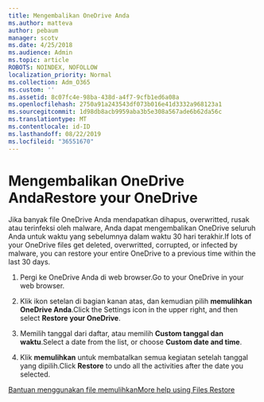```yaml
---
title: Mengembalikan OneDrive Anda
ms.author: matteva
author: pebaum
manager: scotv
ms.date: 4/25/2018
ms.audience: Admin
ms.topic: article
ROBOTS: NOINDEX, NOFOLLOW
localization_priority: Normal
ms.collection: Adm_O365
ms.custom: ''
ms.assetid: 8c07fc4e-98ba-438d-a4f7-9cfb1ed6a08a
ms.openlocfilehash: 2750a91a243543df073b016e41d3332a968123a1
ms.sourcegitcommit: 1d98db8acb9959aba3b5e308a567ade6b62da56c
ms.translationtype: MT
ms.contentlocale: id-ID
ms.lasthandoff: 08/22/2019
ms.locfileid: "36551670"
---
```

# <a name="restore-your-onedrive"></a><span data-ttu-id="db842-102">Mengembalikan OneDrive Anda</span><span class="sxs-lookup"><span data-stu-id="db842-102">Restore your OneDrive</span></span>

<span data-ttu-id="db842-103">Jika banyak file OneDrive Anda mendapatkan dihapus, overwritted, rusak atau terinfeksi oleh malware, Anda dapat mengembalikan OneDrive seluruh Anda untuk waktu yang sebelumnya dalam waktu 30 hari terakhir.</span><span class="sxs-lookup"><span data-stu-id="db842-103">If lots of your OneDrive files get deleted, overwritted, corrupted, or infected by malware, you can restore your entire OneDrive to a previous time within the last 30 days.</span></span>
  
1. <span data-ttu-id="db842-104">Pergi ke OneDrive Anda di web browser.</span><span class="sxs-lookup"><span data-stu-id="db842-104">Go to your OneDrive in your web browser.</span></span>
    
2. <span data-ttu-id="db842-105">Klik ikon setelan di bagian kanan atas, dan kemudian pilih **memulihkan OneDrive Anda**.</span><span class="sxs-lookup"><span data-stu-id="db842-105">Click the Settings icon in the upper right, and then select **Restore your OneDrive**.</span></span>
    
3. <span data-ttu-id="db842-106">Memilih tanggal dari daftar, atau memilih **Custom tanggal dan waktu**.</span><span class="sxs-lookup"><span data-stu-id="db842-106">Select a date from the list, or choose **Custom date and time**.</span></span>
    
4. <span data-ttu-id="db842-107">Klik **memulihkan** untuk membatalkan semua kegiatan setelah tanggal yang dipilih.</span><span class="sxs-lookup"><span data-stu-id="db842-107">Click **Restore** to undo all the activities after the date you selected.</span></span> 
    
[<span data-ttu-id="db842-108">Bantuan menggunakan file memulihkan</span><span class="sxs-lookup"><span data-stu-id="db842-108">More help using Files Restore</span></span>](https://go.microsoft.com/fwlink/?linkid=872874)
  

